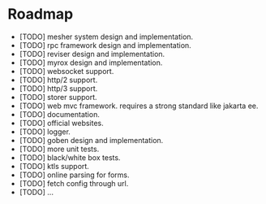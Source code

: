 Roadmap
=======

  * [TODO] mesher system design and implementation.
  * [TODO] rpc framework design and implementation.
  * [TODO] reviser design and implementation.
  * [TODO] myrox design and implementation.
  * [TODO] websocket support.
  * [TODO] http/2 support.
  * [TODO] http/3 support.
  * [TODO] storer support.
  * [TODO] web mvc framework. requires a strong standard like jakarta ee.
  * [TODO] documentation.
  * [TODO] official websites.
  * [TODO] logger.
  * [TODO] goben design and implementation.
  * [TODO] more unit tests.
  * [TODO] black/white box tests.
  * [TODO] ktls support.
  * [TODO] online parsing for forms.
  * [TODO] fetch config through url.
  * [TODO] ...

